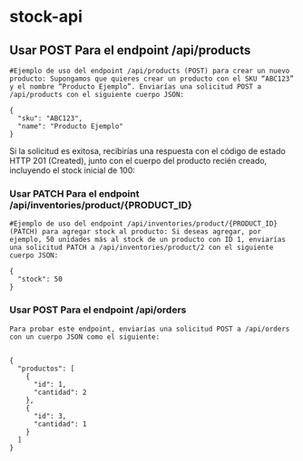 # stock-api

## Usar POST Para el endpoint /api/products
```
#Ejemplo de uso del endpoint /api/products (POST) para crear un nuevo producto: Supongamos que quieres crear un producto con el SKU “ABC123” y el nombre “Producto Ejemplo”. Enviarías una solicitud POST a /api/products con el siguiente cuerpo JSON:

{
  "sku": "ABC123",
  "name": "Producto Ejemplo"
}
```
Si la solicitud es exitosa, recibirías una respuesta con el código de estado HTTP 201 (Created), junto con el cuerpo del producto recién creado, incluyendo el stock inicial de 100:



### Usar PATCH Para el endpoint /api/inventories/product/{PRODUCT_ID} 
```
#Ejemplo de uso del endpoint /api/inventories/product/{PRODUCT_ID} (PATCH) para agregar stock al producto: Si deseas agregar, por ejemplo, 50 unidades más al stock de un producto con ID 1, enviarías una solicitud PATCH a /api/inventories/product/2 con el siguiente cuerpo JSON:

{
  "stock": 50
}
```

### Usar POST Para el endpoint /api/orders
```
Para probar este endpoint, enviarías una solicitud POST a /api/orders con un cuerpo JSON como el siguiente:


{
  "productos": [
    {
      "id": 1,
      "cantidad": 2
    },
    {
      "id": 3,
      "cantidad": 1
    }
  ]
}
```

